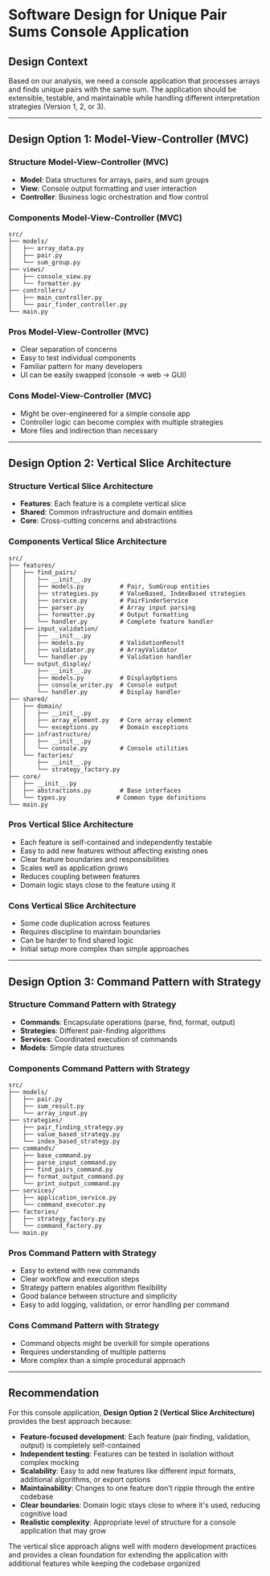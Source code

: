 # Software Design for Unique Pair Sums Console Application

## Design Context

Based on our analysis, we need a console application that processes arrays and finds unique pairs with the same sum. The application should be extensible, testable, and maintainable while handling different interpretation strategies (Version 1, 2, or 3).

---

## Design Option 1: Model-View-Controller (MVC)

### Structure Model-View-Controller (MVC)

- **Model**: Data structures for arrays, pairs, and sum groups
- **View**: Console output formatting and user interaction
- **Controller**: Business logic orchestration and flow control

### Components Model-View-Controller (MVC)

```
src/
├── models/
│   ├── array_data.py
│   ├── pair.py
│   └── sum_group.py
├── views/
│   ├── console_view.py
│   └── formatter.py
├── controllers/
│   ├── main_controller.py
│   └── pair_finder_controller.py
└── main.py
```

### Pros Model-View-Controller (MVC)

- Clear separation of concerns
- Easy to test individual components
- Familiar pattern for many developers
- UI can be easily swapped (console → web → GUI)

### Cons Model-View-Controller (MVC)

- Might be over-engineered for a simple console app
- Controller logic can become complex with multiple strategies
- More files and indirection than necessary

---

## Design Option 2: Vertical Slice Architecture

### Structure Vertical Slice Architecture

- **Features**: Each feature is a complete vertical slice
- **Shared**: Common infrastructure and domain entities
- **Core**: Cross-cutting concerns and abstractions

### Components Vertical Slice Architecture

```
src/
├── features/
│   ├── find_pairs/
│   │   ├── __init__.py
│   │   ├── models.py          # Pair, SumGroup entities
│   │   ├── strategies.py      # ValueBased, IndexBased strategies
│   │   ├── service.py         # PairFinderService
│   │   ├── parser.py          # Array input parsing
│   │   ├── formatter.py       # Output formatting
│   │   └── handler.py         # Complete feature handler
│   ├── input_validation/
│   │   ├── __init__.py
│   │   ├── models.py          # ValidationResult
│   │   ├── validator.py       # ArrayValidator
│   │   └── handler.py         # Validation handler
│   └── output_display/
│       ├── __init__.py
│       ├── models.py          # DisplayOptions
│       ├── console_writer.py  # Console output
│       └── handler.py         # Display handler
├── shared/
│   ├── domain/
│   │   ├── __init__.py
│   │   ├── array_element.py   # Core array element
│   │   └── exceptions.py      # Domain exceptions
│   ├── infrastructure/
│   │   ├── __init__.py
│   │   └── console.py         # Console utilities
│   └── factories/
│       ├── __init__.py
│       └── strategy_factory.py
├── core/
│   ├── __init__.py
│   ├── abstractions.py        # Base interfaces
│   └── types.py              # Common type definitions
└── main.py
```

### Pros Vertical Slice Architecture

- Each feature is self-contained and independently testable
- Easy to add new features without affecting existing ones
- Clear feature boundaries and responsibilities
- Scales well as application grows
- Reduces coupling between features
- Domain logic stays close to the feature using it

### Cons Vertical Slice Architecture

- Some code duplication across features
- Requires discipline to maintain boundaries
- Can be harder to find shared logic
- Initial setup more complex than simple approaches

---

## Design Option 3: Command Pattern with Strategy

### Structure Command Pattern with Strategy

- **Commands**: Encapsulate operations (parse, find, format, output)
- **Strategies**: Different pair-finding algorithms
- **Services**: Coordinated execution of commands
- **Models**: Simple data structures

### Components Command Pattern with Strategy

```
src/
├── models/
│   ├── pair.py
│   ├── sum_result.py
│   └── array_input.py
├── strategies/
│   ├── pair_finding_strategy.py
│   ├── value_based_strategy.py
│   └── index_based_strategy.py
├── commands/
│   ├── base_command.py
│   ├── parse_input_command.py
│   ├── find_pairs_command.py
│   ├── format_output_command.py
│   └── print_output_command.py
├── services/
│   ├── application_service.py
│   └── command_executor.py
├── factories/
│   ├── strategy_factory.py
│   └── command_factory.py
└── main.py
```

### Pros Command Pattern with Strategy

- Easy to extend with new commands
- Clear workflow and execution steps
- Strategy pattern enables algorithm flexibility
- Good balance between structure and simplicity
- Easy to add logging, validation, or error handling per command

### Cons Command Pattern with Strategy

- Command objects might be overkill for simple operations
- Requires understanding of multiple patterns
- More complex than a simple procedural approach

---

## Recommendation

For this console application, **Design Option 2 (Vertical Slice Architecture)** provides the best approach because:

- **Feature-focused development**: Each feature (pair finding, validation, output) is completely self-contained
- **Independent testing**: Features can be tested in isolation without complex mocking
- **Scalability**: Easy to add new features like different input formats, additional algorithms, or export options
- **Maintainability**: Changes to one feature don't ripple through the entire codebase
- **Clear boundaries**: Domain logic stays close to where it's used, reducing cognitive load
- **Realistic complexity**: Appropriate level of structure for a console application that may grow

The vertical slice approach aligns well with modern development practices and provides a clean foundation for extending the application with additional features while keeping the codebase organized
